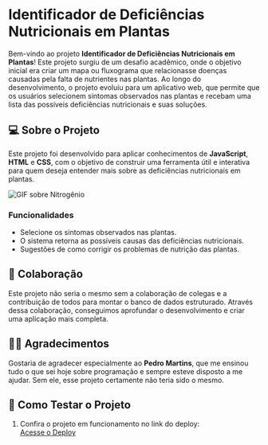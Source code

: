 # Identificador de Deficiências Nutricionais em Plantas

Bem-vindo ao projeto **Identificador de Deficiências Nutricionais em Plantas**! Este projeto surgiu de um desafio acadêmico, onde o objetivo inicial era criar um mapa ou fluxograma que relacionasse doenças causadas pela falta de nutrientes nas plantas. Ao longo do desenvolvimento, o projeto evoluiu para um aplicativo web, que permite que os usuários selecionem sintomas observados nas plantas e recebam uma lista das possíveis deficiências nutricionais e suas soluções.

## 💻 Sobre o Projeto

Este projeto foi desenvolvido para aplicar conhecimentos de **JavaScript**, **HTML** e **CSS**, com o objetivo de construir uma ferramenta útil e interativa para quem deseja entender mais sobre as deficiências nutricionais em plantas.

![GIF sobre Nitrogênio](https://github.com/isis-manzano/nutricao--florestal/blob/main/Nitrog%C3%AAnio.gif)

### Funcionalidades

- Selecione os sintomas observados nas plantas.
- O sistema retorna as possíveis causas das deficiências nutricionais.
- Sugestões de como corrigir os problemas de nutrição das plantas.

## 🌱 Colaboração

Este projeto não seria o mesmo sem a colaboração de colegas e a contribuição de todos para montar o banco de dados estruturado. Através dessa colaboração, conseguimos aprofundar o desenvolvimento e criar uma aplicação mais completa.

## 👩‍💻 Agradecimentos

Gostaria de agradecer especialmente ao **Pedro Martins**, que me ensinou tudo o que sei hoje sobre programação e sempre esteve disposto a me ajudar. Sem ele, esse projeto certamente não teria sido o mesmo.

## 🚀 Como Testar o Projeto

1. Confira o projeto em funcionamento no link do deploy:  
   [Acesse o Deploy](https://lnkd.in/dFB2rhUd)
